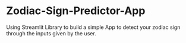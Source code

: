 # Zodiac-Sign-Predictor-App
Using Streamlit Library to build a simple App to detect your zodiac sign through the inputs given by the user. 
